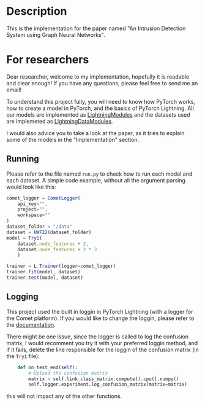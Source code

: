 # Description

This is the implementation for the paper named "An Intrusion Detection System using Graph Neural Networks". 

# For researchers

Dear researcher, welcome to my implementation, hopefully it is readable and clear enough! If you have any questions, please feel free to send me an email!

To understand this project fully, you will need to know how PyTorch works, how to create a model in PyTorch, and the basics of PyTorch Lightning. All our models are implemented as [LightningModules](https://lightning.ai/docs/pytorch/stable/common/lightning_module.html) and the datasets used are implemeted as [LightningDataModules](https://lightning.ai/docs/pytorch/stable/data/datamodule.html).

I would also advice you to take a look at the paper, as it tries to explain some of the models in the "Implementation" section.

## Running
Please refer to the file named `run.py` to check how to run each model and each dataset. A simple code example, without all the argument parsing would look like this:
```js
comet_logger = CometLogger(
    api_key="",
    project="",
    workspace=""
)
dataset_folder = "/data"
dataset = UWF22(dataset_folder)
model = Try1(
    dataset.node_features + 2,
    dataset.node_features + 2 * 3
    )

trainer = L.Trainer(logger=comet_logger)
trainer.fit(model, dataset)
trainer.test(model, dataset)
```

## Logging
This project used the built in loggin in PyTorch Lightning (with a logger for the Comet platform). If you would like to change the loggin, please refer to the [documentation](https://lightning.ai/docs/pytorch/stable/extensions/logging.html).

There might be one issue, since the logger is called to log the confusion matrix, I would recomment you try it with your preferred loggin method, and if it fails, delete the line responsible for the loggin of the confusion matrix (in the `Try1` file): 
```python
    def on_test_end(self):
        # Upload the confusion matrix
        matrix = self.link_class_matrix.compute().cpu().numpy()
        self.logger.experiment.log_confusion_matrix(matrix=matrix)
```
this will not impact any of the other functions.